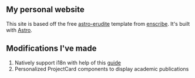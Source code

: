 ## My personal website  
This site is based off the free [astro-erudite](https://github.com/jktrn/astro-erudite) template from [enscribe](https://enscribe.dev/). It's built with [Astro](https://astro.build/).

## Modifications I've made
1. Natively support i18n with help of this [guide](https://docs.astro.build/en/recipes/i18n/)
2. Personalized ProjectCard components to display academic publications